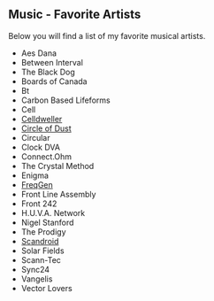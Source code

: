 ## Music - Favorite Artists

Below you will find a list of my favorite musical artists.

- Aes Dana
- Between Interval
- The Black Dog
- Boards of Canada
- Bt
- Carbon Based Lifeforms
- Cell
- [Celldweller](https://klayton.info/artist-2/celldweller/)
- [Circle of Dust](https://klayton.info/artist-2/circle-of-dust/)
- Circular
- Clock DVA
- Connect.Ohm
- The Crystal Method
- Enigma
- [FreqGen](https://klayton.info/artist-2/freqgen/)
- Front Line Assembly
- Front 242
- H.U.V.A. Network
- Nigel Stanford
- The Prodigy
- [Scandroid](https://klayton.info/artist-2/scandroid/)
- Solar Fields
- Scann-Tec
- Sync24 
- Vangelis
- Vector Lovers
 


